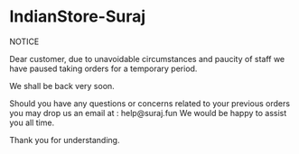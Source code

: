 # IndianStore-Suraj
NOTICE
<html>
<body> 
Dear customer,
  due to unavoidable circumstances and paucity of staff we have paused taking orders for a temporary period. <p>
We shall be back very soon. <p>
Should you have any questions or concerns related to your previous orders you may drop us an email at : help@suraj.fun
We would be happy to assist you all time. <p>
Thank you for understanding.
